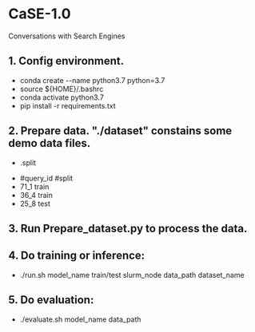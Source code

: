 # CaSE-1.0
 Conversations with Search Engines
 
## 1. Config environment.
+ conda create --name python3.7 python=3.7
+ source ${HOME}/.bashrc
+ conda activate python3.7
+ pip install -r requirements.txt
 
## 2. Prepare data. "./dataset" constains some demo data files.
+ .split
 - #query_id	#split
 - 71_1	train
 - 36_4	train
 - 25_8	test
 
## 3. Run Prepare_dataset.py to process the data.
 
## 4. Do training or inference: 
+ ./run.sh model_name train/test slurm_node data_path dataset_name
 
## 5. Do evaluation:
+ ./evaluate.sh model_name data_path
 
